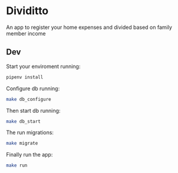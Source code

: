 # Dividitto

An app to register your home expenses and divided based on family member income

## Dev
Start your enviroment running:
    
```bash
pipenv install
```

Configure db running:

```bash
make db_configure
```

Then start db running:

```bash
make db_start
```

The run migrations:

```bash
make migrate
```

Finally run the app:

```bash
make run
```
